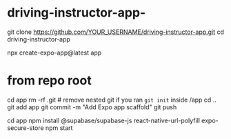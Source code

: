 # driving-instructor-app-

git clone https://github.com/YOUR_USERNAME/driving-instructor-app.git
cd driving-instructor-app

npx create-expo-app@latest app
# from repo root
cd app
rm -rf .git        # remove nested git if you ran `git init` inside /app
cd ..
git add app
git commit -m "Add Expo app scaffold"
git push

cd app
npm install @supabase/supabase-js react-native-url-polyfill expo-secure-store
npm start
